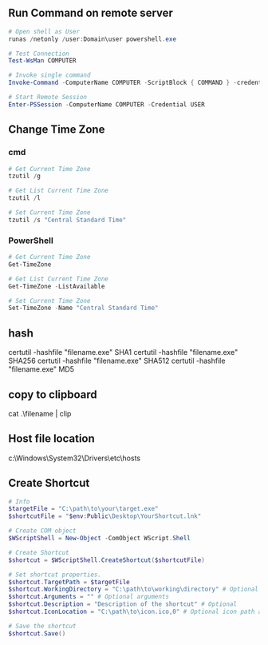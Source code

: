
## Run Command on remote server
```powershell
# Open shell as User
runas /netonly /user:Domain\user powershell.exe

# Test Connection 
Test-WsMan COMPUTER

# Invoke single command
Invoke-Command -ComputerName COMPUTER -ScriptBlock { COMMAND } -credential USERNAME

# Start Remote Session
Enter-PSSession -ComputerName COMPUTER -Credential USER
```

## Change Time Zone

### cmd
```powershell
# Get Current Time Zone 
tzutil /g

# Get List Current Time Zone 
tzutil /l

# Set Current Time Zone 
tzutil /s "Central Standard Time"
```

### PowerShell
```powershell
# Get Current Time Zone 
Get-TimeZone

# Get List Current Time Zone 
Get-TimeZone -ListAvailable

# Set Current Time Zone 
Set-TimeZone -Name "Central Standard Time"
```

## hash
certutil -hashfile "filename.exe" SHA1
certutil -hashfile "filename.exe" SHA256
certutil -hashfile "filename.exe" SHA512
certutil -hashfile "filename.exe" MD5

## copy to clipboard
cat .\filename | clip

## Host file location
c:\Windows\System32\Drivers\etc\hosts

## Create Shortcut
```powershell
# Info
$targetFile = "C:\path\to\your\target.exe"
$shortcutFile = "$env:Public\Desktop\YourShortcut.lnk"

# Create COM object
$WScriptShell = New-Object -ComObject WScript.Shell

# Create Shortcut
$shortcut = $WScriptShell.CreateShortcut($shortcutFile)

# Set shortcut properties.
$shortcut.TargetPath = $targetFile
$shortcut.WorkingDirectory = "C:\path\to\working\directory" # Optional
$shortcut.Arguments = "" # Optional arguments
$shortcut.Description = "Description of the shortcut" # Optional
$shortcut.IconLocation = "C:\path\to\icon.ico,0" # Optional icon path and index

# Save the shortcut
$shortcut.Save()
```